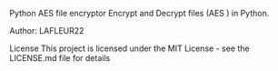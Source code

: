 Python AES file encryptor
Encrypt and Decrypt files (AES ) in Python.

Author: LAFLEUR22

License
This project is licensed under the MIT License - see the LICENSE.md file for details
